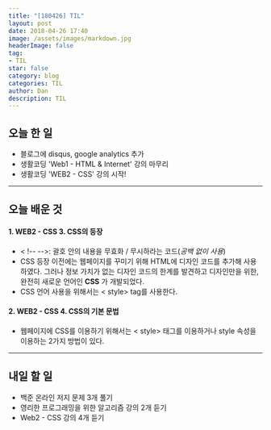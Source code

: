 ```yaml
---
title: "[180426] TIL"
layout: post
date: 2018-04-26 17:40
image: /assets/images/markdown.jpg
headerImage: false
tag:
- TIL
star: false
category: blog
categories: TIL
author: Dan
description: TIL
---
```


## 오늘 한 일

* 블로그에 disqus, google analytics 추가
* 생활코딩 'Web1 - HTML & Internet' 강의 마무리
* 생활코딩 'WEB2 - CSS' 강의 시작!

---
## 오늘 배운 것

#### 1. WEB2 - CSS 3. CSS의 등장
* < !--  -->: 괄호 안의 내용을 무효화 / 무시하라는 코드(*공백 없이 사용*)
* CSS 등장 이전에는 웹페이지를 꾸미기 위해 HTML에 디자인 코드를 추가해 사용하였다. 그러나 정보 가치가 없는 디자인 코드의 한계를 발견하고 디자인만을 위한, 완전히 새로운 언어인 **CSS** 가 개발되었다.
* CSS 언어 사용을 위해서는 < style> tag를 사용한다.

#### 2. WEB2 - CSS 4. CSS의 기본 문법
* 웹페이지에 CSS를 이용하기 위해서는 < style> 태그를 이용하거나 style 속성을 이용하는 2가지 방법이 있다.

---
## 내일 할 일

* 백준 온라인 저지 문제 3개 풀기
* 영리한 프로그래밍을 위한 알고리즘 강의 2개 듣기
* Web2 - CSS 강의 4개 듣기
